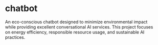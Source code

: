 # chatbot
An eco-conscious chatbot designed to minimize environmental impact while providing excellent conversational AI services. This project focuses on energy efficiency, responsible resource usage, and sustainable AI practices.
